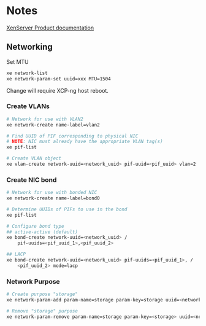 # Notes

[XenServer Product documentation](https://docs.xenserver.com/en-us/citrix-hypervisor/quick-start)

## Networking

Set MTU

```bash
xe network-list
xe network-param-set uuid=xxx MTU=1504
```

Change will require XCP-ng host reboot.

### Create VLANs

```bash
# Network for use with VLAN2
xe network-create name-label=vlan2

# Find UUID of PIF corresponding to physical NIC
# NOTE: NIC must already have the appropriate VLAN tag(s)
xe pif-list

# Create VLAN object
xe vlan-create network-uuid=<network_uuid> pif-uuid=<pif_uuid> vlan=2
```

### Create NIC bond

```bash
# Network for use with bonded NIC
xe network-create name-label=bond0

# Determine UUIDs of PIFs to use in the bond
xe pif-list

# Configure bond type
## active-active (default)
xe bond-create network-uuid=<network_uuid> /
    pif-uuids=<pif_uuid_1>,<pif_uuid_2>

## LACP
xe bond-create network-uuid=<network_uuid> pif-uuids=<pif_uuid_1>, /
    <pif_uuid_2> mode=lacp
```

### Network Purpose

```bash
# Create purpose "storage"
xe network-param-add param-name=storage param-key=storage uuid=<network-uuid>

# Remove "storage" purpose
xe network-param-remove param-name=storage param-key=<storage> uuid=<network-uuid>
```
